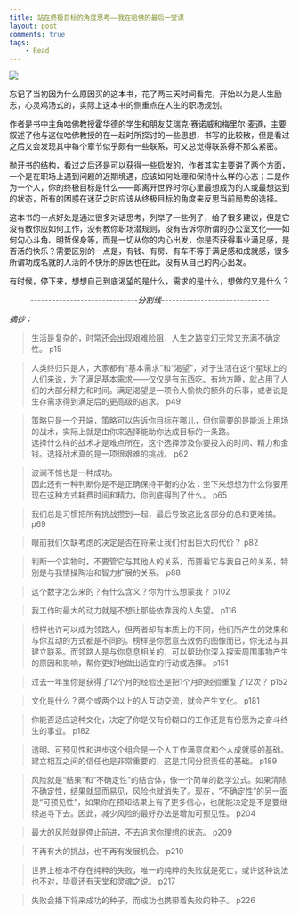 ```yaml
---
title: 站在终极目标的角度思考——我在哈佛的最后一堂课
layout: post
comments: true
tags: 
    - Read
---
```

![](http://lc-ec5pgDDk.cn-n1.lcfile.com/UcJjuztPnwf69az8UubXB4tNURcclQbXA2pS5sRs.jpg)

忘记了当初因为什么原因买的这本书，花了两三天时间看完，开始以为是人生励志，心灵鸡汤式的，实际上这本书的侧重点在人生的职场规划。

作者是书中主角哈佛教授霍华德的学生和朋友艾瑞克·赛诺威和梅里尔·麦道，主要叙述了他与这位哈佛教授的在一起时所探讨的一些思想，书写的比较散，但是看过之后又会发现其中每个章节似乎颇有一些联系，可又总觉得联系得不那么紧密。

抛开书的结构，看过之后还是可以获得一些启发的，作者其实主要讲了两个方面，一个是在职场上遇到问题的近期境遇，应该如何处理和保持什么样的心态；二是作为一个人，你的终极目标是什么——即离开世界时你心里最想成为的人或最想达到的状态，所有的困惑在迷茫之时应该从终极目标的角度来反思当前局势的选择。

这本书的一点好处是通过很多对话思考，列举了一些例子，给了很多建议，但是它没有教你应如何工作，没有教你职场潜规则，没有告诉你所谓的办公室文化——如何勾心斗角、明哲保身等，而是一切从你的内心出发，你是否获得事业满足感，是否活的快乐？需要区别的一点是，有钱、有房、有车不等于满足感和成就感，很多所谓功成名就的人活的不快乐的原因也在此，没有从自己的内心出发。

有时候，停下来，想想自己到底渴望的是什么，需求的是什么，想做的又是什么？

*<center>------------------------------分割线------------------------------</center>*

*摘抄：*

>生活是复杂的，时常还会出现艰难险阻，人生之路变幻无常又充满不确定性。     p15

>人类终归只是人，大家都有“基本需求”和“渴望”，对于生活在这个星球上的人们来说，为了满足基本需求——仅仅是有东西吃、有地方睡，就占用了人们的大部分精力和时间。满足渴望是一项令人愉快的额外的乐事，或者说是生存需求得到满足后的更高级的追求。     p49

>策略只是一个开端，策略可以告诉你目标在哪儿，但你需要的是能派上用场的战术，实际上就是由你来选择能助你达成目标的一条路。  
选择什么样的战术才是难点所在，这个选择涉及你要投入的时间、精力和金钱。选择战术真的是一项很艰难的挑战。     p62

>波澜不惊也是一种成功。  
因此还有一种判断你是不是正确保持平衡的办法：坐下来想想为什么你要用现在这种方式耗费时间和精力，你到底得到了什么。     p65

>我们总是习惯把所有挑战攒到一起，最后导致这比各部分的总和更难搞。     p69

>眼前我们欠缺考虑的决定是否在将来让我们付出巨大的代价？     p82

>判断一个实物时，不要管它与其他人的关系，而要看它与我自己的关系，特别是与我情操陶冶和智力扩展的关系。     p88

>这个数字怎么来的？有什么含义？你为什么想蒙我？     p102

>我工作时最大的动力就是不想让那些依靠我的人失望。     p116

>榜样也许可以成为领路人，但两者却有本质上的不同，他们所产生的效果和与你互动的方式都是不同的。榜样是你愿意去效仿的图像而已，你无法与其建立联系。而领路人是与你息息相关的，可以帮助你深入探索周围事物产生的原因和影响，帮你更好地做出适宜的行动或选择。     p151

>过去一年里你是获得了12个月的经验还是把1个月的经验重复了12次？     p152

>文化是什么？两个或两个以上的人互动交流，就会产生文化。     p181

>你能否适应这种文化，决定了你是仅有份糊口的工作还是有份愿为之奋斗终生的事业。     p182

>透明、可预见性和进步这个组合是一个人工作满意度和个人成就感的基础。建立相互之间的信任也是非常重要的，这是共同分担责任的基础。     p189

>风险就是“结果”和“不确定性”的结合体，像一个简单的数学公式。如果清除不确定性，结果就显而易见，风险也就消失了。现在，“不确定性”的另一面是“可预见性”，如果你在预知结果上有了更多信心，也就能决定是不是要继续追寻下去。因此，减少风险的最好办法是增加可预见性。     p204

>最大的风险就是停止前进，不去追求你理想的状态。     p209

>不再有大的挑战，也不再有发展机会。     p210

>世界上根本不存在纯粹的失败，唯一的纯粹的失败就是死亡，或许这种说法也不对，毕竟还有天堂和灵魂之说。   p217

>失败会播下将来成功的种子，而成功也携带着失败的种子。     p226





